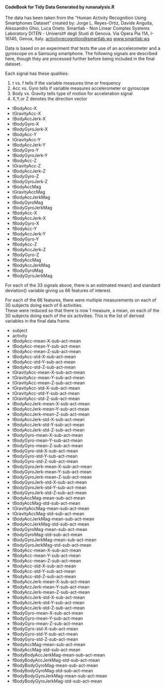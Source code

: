 #### CodeBook for Tidy Data Generated by runanalysis.R

The data has been taken from the "Human Activity Recognition Using Smartphones Dataset"
created by:
Jorge L. Reyes-Ortiz, Davide Anguita, Alessandro Ghio, Luca Oneto.
Smartlab - Non Linear Complex Systems Laboratory
DITEN - Universit‡ degli Studi di Genova.
Via Opera Pia 11A, I-16145, Genoa, Italy.
activityrecognition@smartlab.ws
www.smartlab.ws

Data is based on an experiment that tests the use of an accelerometer and a gyroscope on a Samsung smartphone. 
The following signals are described here, though they are processed further before being included in the final dataset. 

Each signal has these qualities:
1.  t vs. f tells if the variable measures time or frequency
2.  Acc vs. Gyro tells if variable measures accelerometer or gyroscope
3.  Body vs. Gravity tells type of motion for acceleration signal
4.  X,Y,or Z denotes the direction vector


* tBodyAcc-X
* tGravityAcc-X
* tBodyAccJerk-X
* tBodyGyro-X
* tBodyGyroJerk-X
* tBodyAcc-Y
* tGravityAcc-Y
* tBodyAccJerk-Y
* tBodyGyro-Y
* tBodyGyroJerk-Y
* tBodyAcc-Z
* tGravityAcc-Z
* tBodyAccJerk-Z
* tBodyGyro-Z
* tBodyGyroJerk-Z
* tBodyAccMag
* tGravityAccMag
* tBodyAccJerkMag
* tBodyGyroMag
* tBodyGyroJerkMag
* fBodyAcc-X
* fBodyAccJerk-X
* fBodyGyro-X
* fBodyAcc-Y
* fBodyAccJerk-Y
* fBodyGyro-Y
* fBodyAcc-Z
* fBodyAccJerk-Z
* fBodyGyro-Z
* fBodyAccMag
* fBodyAccJerkMag
* fBodyGyroMag
* fBodyGyroJerkMag

For each of the 33 signals above, there is an estimated mean() and standard deviation() variable giving us 66 features of interest.


For each of the 66 features, there were multiple measurements on each of 30 subjects doing each of 6 activities.  
These were reduced so that there is now 1 measure, a mean, on each of the 30 subjects doing each of the six activities.
This is the list of derived variables in the final data frame. 

* subject
* activity  
* tBodyAcc-mean-X-sub-act-mean
* tBodyAcc-mean-Y-sub-act-mean
* tBodyAcc-mean-Z-sub-act-mean
* tBodyAcc-std-X-sub-act-mean
* tBodyAcc-std-Y-sub-act-mean
* tBodyAcc-std-Z-sub-act-mean
* tGravityAcc-mean-X-sub-act-mean
* tGravityAcc-mean-Y-sub-act-mean
* tGravityAcc-mean-Z-sub-act-mean
* tGravityAcc-std-X-sub-act-mean
* tGravityAcc-std-Y-sub-act-mean
* tGravityAcc-std-Z-sub-act-mean
* tBodyAccJerk-mean-X-sub-act-mean
* tBodyAccJerk-mean-Y-sub-act-mean
* tBodyAccJerk-mean-Z-sub-act-mean
* tBodyAccJerk-std-X-sub-act-mean
* tBodyAccJerk-std-Y-sub-act-mean
* tBodyAccJerk-std-Z-sub-act-mean
* tBodyGyro-mean-X-sub-act-mean
* tBodyGyro-mean-Y-sub-act-mean
* tBodyGyro-mean-Z-sub-act-mean
* tBodyGyro-std-X-sub-act-mean
* tBodyGyro-std-Y-sub-act-mean
* tBodyGyro-std-Z-sub-act-mean 
* tBodyGyroJerk-mean-X-sub-act-mean
* tBodyGyroJerk-mean-Y-sub-act-mean
* tBodyGyroJerk-mean-Z-sub-act-mean
* tBodyGyroJerk-std-X-sub-act-mean
* tBodyGyroJerk-std-Y-sub-act-mean
* tBodyGyroJerk-std-Z-sub-act-mean 
* tBodyAccMag-mean-sub-act-mean
* tBodyAccMag-std-sub-act-mean
* tGravityAccMag-mean-sub-act-mean
* tGravityAccMag-std-sub-act-mean
* tBodyAccJerkMag-mean-sub-act-mean
* tBodyAccJerkMag-std-sub-act-mean
* tBodyGyroMag-mean-sub-act-mean
* tBodyGyroMag-std-sub-act-mean
* tBodyGyroJerkMag-mean-sub-act-mean
* tBodyGyroJerkMag-std-sub-act-mean
* fBodyAcc-mean-X-sub-act-mean
* fBodyAcc-mean-Y-sub-act-mean
* fBodyAcc-mean-Z-sub-act-mean
* fBodyAcc-std-X-sub-act-mean
* fBodyAcc-std-Y-sub-act-mean
* fBodyAcc-std-Z-sub-act-mean
* fBodyAccJerk-mean-X-sub-act-mean
* fBodyAccJerk-mean-Y-sub-act-mean
* fBodyAccJerk-mean-Z-sub-act-mean
* fBodyAccJerk-std-X-sub-act-mean
* fBodyAccJerk-std-Y-sub-act-mean
* fBodyAccJerk-std-Z-sub-act-mean
* fBodyGyro-mean-X-sub-act-mean
* fBodyGyro-mean-Y-sub-act-mean
* fBodyGyro-mean-Z-sub-act-mean
* fBodyGyro-std-X-sub-act-mean
* fBodyGyro-std-Y-sub-act-mean
* fBodyGyro-std-Z-sub-act-mean
* fBodyAccMag-mean-sub-act-mean
* fBodyAccMag-std-sub-act-mean
* fBodyBodyAccJerkMag-mean-sub-act-mean
* fBodyBodyAccJerkMag-std-sub-act-mean
* fBodyBodyGyroMag-mean-sub-act-mean
* fBodyBodyGyroMag-std-sub-act-mean
* fBodyBodyGyroJerkMag-mean-sub-act-mean
* fBodyBodyGyroJerkMag-std-sub-act-mean














